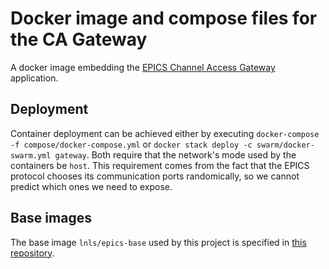 # Docker image and compose files for the CA Gateway

A docker image embedding the [EPICS Channel Access Gateway](https://epics.anl.gov/extensions/gateway/) application.

## Deployment

Container deployment can be achieved either by executing `docker-compose -f compose/docker-compose.yml` or `docker stack deploy -c swarm/docker-swarm.yml gateway`. Both require that the network's mode
used by the containers be `host`. This requirement comes from the fact that the EPICS protocol chooses its communication ports randomically, so we cannot predict which ones we need to expose.

## Base images

The base image `lnls/epics-base` used by this project is specified in [this repository](https://github.com/lnls-sirius/docker-epics-base).

